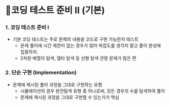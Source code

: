 # 📕코딩 테스트 준비 II (기본)

### 1. 코딩 테스트 준비 I

- 기본 코딩 테스트는 주로 문제의 내용을 코드로 구현 가능한지 테스트
  - 문제 풀이에 시간 제한이 없는 경우가 많아 복잡도를 생각치 말고 풀이 완성에 집중하자.
  - 2차원 배열의 탐색, 델타 탐색 등 선형 탐색 관령 문제가 많은 편

### 2. 단순 구현 (Implementation)

- 문제에 제시된 풀이 과정을 그대로 구현하는 유형
  - 시뮬레이션의 경우 완전탐색 유형 중 하나로써, 모든 경우의 수를 탐색하여 풀이
  - 문제에 제시된 과정을 그대로 구현할 수 있는가가 핵심